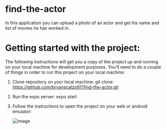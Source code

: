 # find-the-actor
In this application you can upload a photo of an actor and get his name and list of movies he has worked in.

# Getting started with the project:
The following instructions will get you a copy of the project up and running on your local machine for development purposes. You'll need to do a couple of things in order to run this project on your local machine:

1. Clone repository on your local machine:
   git clone https://github.com/bryanscalzo97/find-the-actor.git
2. Run the expo server:
   expo start
3. Follow the instructions to open the project on your web or android emulator:
   
   ![image](https://user-images.githubusercontent.com/50776347/166145365-9f0180df-5808-41b2-ac7c-1a606ba57ea0.png)

   
